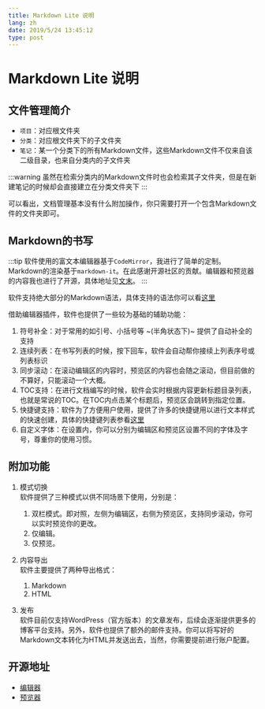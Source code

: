 ```yaml
---
title: Markdown Lite 说明
lang: zh
date: 2019/5/24 13:45:12
type: post
---
```


# Markdown Lite 说明

## 文件管理简介

- `项目`：对应根文件夹
- `分类`：对应根文件夹下的子文件夹
- `笔记`：某一个分类下的所有Markdown文件，这些Markdown文件不仅来自该二级目录，也来自分类内的子文件夹

:::warning
虽然在检索分类内的Markdown文件时也会检索其子文件夹，但是在新建笔记的时候却会直接建立在分类文件夹下
:::

可以看出，文档管理基本没有什么附加操作，你只需要打开一个包含Markdown文件的文件夹即可。

## Markdown的书写

:::tip
软件使用的富文本编辑器基于`CodeMirror`，我进行了简单的定制。Markdown的渲染基于`markdown-it`。在此感谢开源社区的贡献。编辑器和预览器的内容我也进行了开源，具体地址见[文末](#开源地址)。
:::

软件支持绝大部分的Markdown语法，具体支持的语法你可以看[这里](./acrmd/grammer.html)

借助编辑器插件，软件也提供了一些较为基础的辅助功能：

1. 符号补全：对于常用的如引号、小括号等 ~(半角状态下)~ 提供了自动补全的支持
2. 连续列表：在书写列表的时候，按下回车，软件会自动帮你接续上列表序号或列表标识
3. 同步滚动：在滚动编辑区的内容时，预览区的内容也会随之滚动，但目前做的不算好，只能滚动一个大概。
4. TOC支持：在进行文档编写的时候，软件会实时根据内容更新标题目录列表，也就是常说的TOC。在TOC内点击某个标题后，预览区会跳转到指定位置。
5. 快捷键支持：软件为了方便用户使用，提供了许多的快捷键用以进行文本样式的快速创建，具体的快捷键列表参看[这里](./shortcut.html)
6. 自定义字体：在设置内，你可以分别为编辑区和预览区设置不同的字体及字号，尊重你的使用习惯。

## 附加功能

1. 模式切换  
	软件提供了三种模式以供不同场景下使用，分别是：
	1. 双栏模式。即对照，左侧为编辑区，右侧为预览区，支持同步滚动，你可以实时预览你的更改。
	2. 仅编辑。
	3. 仅预览。

2. 内容导出  
	软件主要提供了两种导出格式：
    1. Markdown
    2. HTML
    
3. 发布  
    软件目前仅支持WordPress（官方版本）的文章发布，后续会逐渐提供更多的博客平台支持。另外，软件也提供了额外的邮件支持。你可以将写好的Markdown文本转化为HTML并发送出去，当然，你需要提前进行账户配置。

## 开源地址

- [编辑器](https://github.com/Richasy/Markdown-Lite-Editor)
- [预览器](https://github.com/Richasy/Markdown-Lite-Preview)